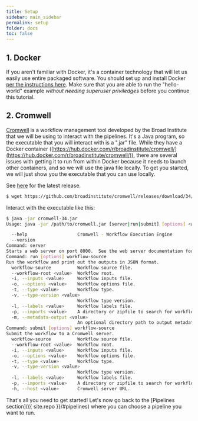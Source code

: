 ```yaml
---
title: Setup
sidebar: main_sidebar
permalink: setup
folder: docs
toc: false
---
```


## 1. Docker

If you aren't familiar with Docker, it's a container technology that will let us easily use entire packaged software. You should set up and install Docker [per the instructions here](https://docs.docker.com/install/). Make sure that you are able to run the "hello-world" example _without needing superuser priviledges_ before you continue this tutorial.

## 2. Cromwell

[Cromwell](http://cromwell.readthedocs.io/en/stable/tutorials/FiveMinuteIntro/) is a workflow management tool developed by the Broad Institute that we will be using to interact with the pipelines. It's a Java program, so the executable that you will interact with is a ".jar" file. While they have a Docker container ([https://hub.docker.com/r/broadinstitute/cromwell/](https://hub.docker.com/r/broadinstitute/cromwell/)), there are several issues with getting it to run from within Docker because it needs to launch other containers, and so we will use the java file locally. To get you started, we will just show you the executable that you can use locally.

See [here](https://github.com/broadinstitute/cromwell/releases) for the latest release.

```bash
$ wget https://github.com/broadinstitute/cromwell/releases/download/34/cromwell-34.jar
```

Interact with the executable like this:

```bash
$ java -jar cromwell-34.jar
Usage: java -jar /path/to/cromwell.jar [server|run|submit] [options] <args>...

  --help                   Cromwell - Workflow Execution Engine
  --version                
Command: server
Starts a web server on port 8000.  See the web server documentation for more details about the API endpoints.
Command: run [options] workflow-source
Run the workflow and print out the outputs in JSON format.
  workflow-source          Workflow source file.
  --workflow-root <value>  Workflow root.
  -i, --inputs <value>     Workflow inputs file.
  -o, --options <value>    Workflow options file.
  -t, --type <value>       Workflow type.
  -v, --type-version <value>
                           Workflow type version.
  -l, --labels <value>     Workflow labels file.
  -p, --imports <value>    A directory or zipfile to search for workflow imports.
  -m, --metadata-output <value>
                           An optional directory path to output metadata.
Command: submit [options] workflow-source
Submit the workflow to a Cromwell server.
  workflow-source          Workflow source file.
  --workflow-root <value>  Workflow root.
  -i, --inputs <value>     Workflow inputs file.
  -o, --options <value>    Workflow options file.
  -t, --type <value>       Workflow type.
  -v, --type-version <value>
                           Workflow type version.
  -l, --labels <value>     Workflow labels file.
  -p, --imports <value>    A directory or zipfile to search for workflow imports.
  -h, --host <value>       Cromwell server URL.
```

That's all you need to get started! Let's now go back to the [Pipelines section]({{ site.repo }}/#pipelines) where you can choose a pipeline you want to run.
